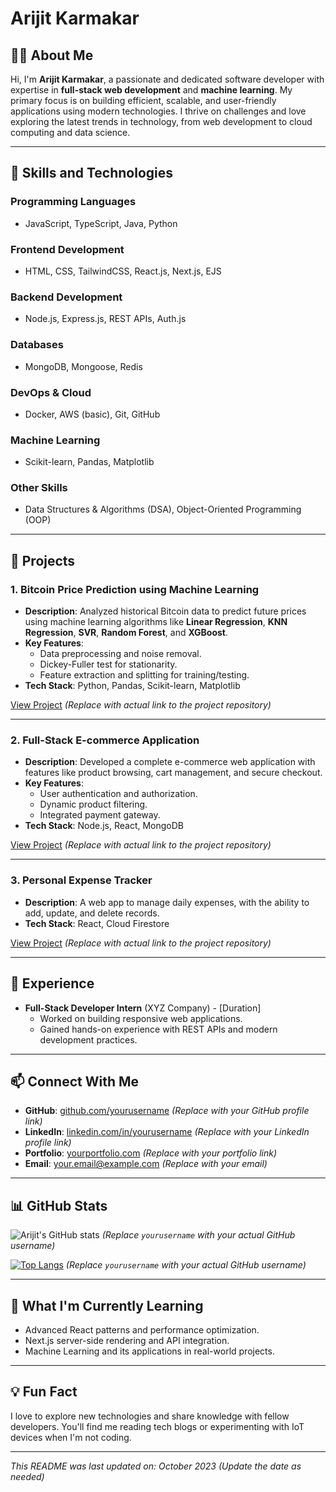 # Arijit Karmakar

## 👨‍💻 About Me

Hi, I'm **Arijit Karmakar**, a passionate and dedicated software developer with expertise in **full-stack web development** and **machine learning**. My primary focus is on building efficient, scalable, and user-friendly applications using modern technologies. I thrive on challenges and love exploring the latest trends in technology, from web development to cloud computing and data science.

---

## 🌟 Skills and Technologies

### **Programming Languages**
- JavaScript, TypeScript, Java, Python

### **Frontend Development**
- HTML, CSS, TailwindCSS, React.js, Next.js, EJS

### **Backend Development**
- Node.js, Express.js, REST APIs, Auth.js

### **Databases**
- MongoDB, Mongoose, Redis

### **DevOps & Cloud**
- Docker, AWS (basic), Git, GitHub

### **Machine Learning**
- Scikit-learn, Pandas, Matplotlib

### **Other Skills**
- Data Structures & Algorithms (DSA), Object-Oriented Programming (OOP)

---

## 🚀 Projects

### 1. **Bitcoin Price Prediction using Machine Learning**
- **Description**: Analyzed historical Bitcoin data to predict future prices using machine learning algorithms like **Linear Regression**, **KNN Regression**, **SVR**, **Random Forest**, and **XGBoost**.
- **Key Features**:
  - Data preprocessing and noise removal.
  - Dickey-Fuller test for stationarity.
  - Feature extraction and splitting for training/testing.
- **Tech Stack**: Python, Pandas, Scikit-learn, Matplotlib

[View Project](#) *(Replace with actual link to the project repository)*

---

### 2. **Full-Stack E-commerce Application**
- **Description**: Developed a complete e-commerce web application with features like product browsing, cart management, and secure checkout.
- **Key Features**:
  - User authentication and authorization.
  - Dynamic product filtering.
  - Integrated payment gateway.
- **Tech Stack**: Node.js, React, MongoDB

[View Project](#) *(Replace with actual link to the project repository)*

---

### 3. **Personal Expense Tracker**
- **Description**: A web app to manage daily expenses, with the ability to add, update, and delete records.
- **Tech Stack**: React, Cloud Firestore

[View Project](#) *(Replace with actual link to the project repository)*

---

## 💼 Experience
- **Full-Stack Developer Intern** (XYZ Company) - [Duration]
  - Worked on building responsive web applications.
  - Gained hands-on experience with REST APIs and modern development practices.

---

## 📫 Connect With Me

- **GitHub**: [github.com/yourusername](https://github.com/yourusername) *(Replace with your GitHub profile link)*
- **LinkedIn**: [linkedin.com/in/yourusername](https://linkedin.com/in/yourusername) *(Replace with your LinkedIn profile link)*
- **Portfolio**: [yourportfolio.com](https://yourportfolio.com) *(Replace with your portfolio link)*
- **Email**: your.email@example.com *(Replace with your email)*

---

## 📊 GitHub Stats

![Arijit's GitHub stats](https://github-readme-stats.vercel.app/api?username=yourusername&show_icons=true&theme=radical) *(Replace `yourusername` with your actual GitHub username)*

[![Top Langs](https://github-readme-stats.vercel.app/api/top-langs/?username=yourusername&layout=compact&theme=radical)](https://github.com/anuraghazra/github-readme-stats) *(Replace `yourusername` with your actual GitHub username)*

---

## 🌱 What I'm Currently Learning
- Advanced React patterns and performance optimization.
- Next.js server-side rendering and API integration.
- Machine Learning and its applications in real-world projects.

---

## 💡 Fun Fact
I love to explore new technologies and share knowledge with fellow developers. You'll find me reading tech blogs or experimenting with IoT devices when I'm not coding.

---

*This README was last updated on: October 2023* *(Update the date as needed)*

